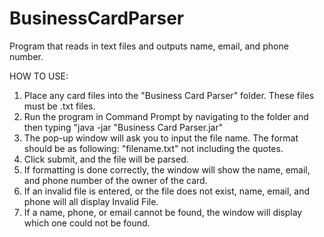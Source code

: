 # BusinessCardParser
Program that reads in text files and outputs name, email, and phone number.

HOW TO USE:
1. Place any card files into the "Business Card Parser" folder. These files must be .txt files.
2. Run the program in Command Prompt by navigating to the folder and then typing "java -jar "Business Card Parser.jar"
3. The pop-up window will ask you to input the file name.
   The format should be as following: "filename.txt" not including the quotes.
4. Click submit, and the file will be parsed.
5. If formatting is done correctly, the window will show the name, email, and phone number of the owner of the card.
6. If an invalid file is entered, or the file does not exist, name, email, and phone will all display Invalid File.
7. If a name, phone, or email cannot be found, the window will display which one could not be found.
